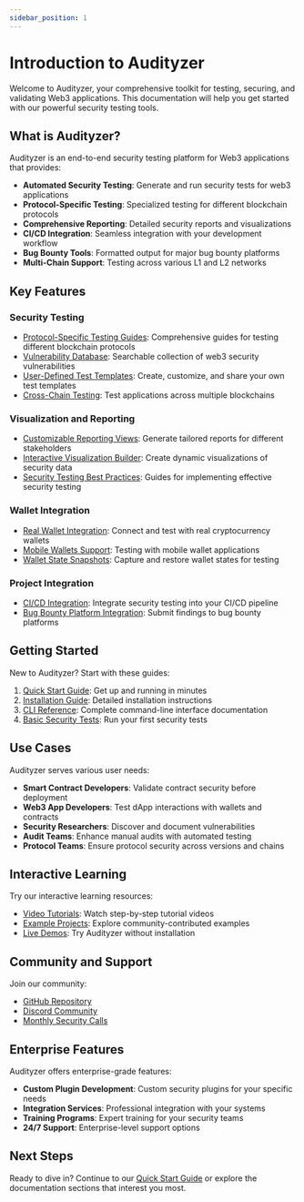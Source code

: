 ```yaml
---
sidebar_position: 1
---
```


# Introduction to Audityzer

Welcome to Audityzer, your comprehensive toolkit for testing, securing, and validating Web3 applications. This documentation will help you get started with our powerful security testing tools.

## What is Audityzer?

Audityzer is an end-to-end security testing platform for Web3 applications that provides:

- **Automated Security Testing**: Generate and run security tests for web3 applications
- **Protocol-Specific Testing**: Specialized testing for different blockchain protocols
- **Comprehensive Reporting**: Detailed security reports and visualizations
- **CI/CD Integration**: Seamless integration with your development workflow
- **Bug Bounty Tools**: Formatted output for major bug bounty platforms
- **Multi-Chain Support**: Testing across various L1 and L2 networks

## Key Features

### Security Testing

- [Protocol-Specific Testing Guides](./protocol-testing-guides/index.md): Comprehensive guides for testing different blockchain protocols
- [Vulnerability Database](./searchable-vulnerability-database.md): Searchable collection of web3 security vulnerabilities
- [User-Defined Test Templates](./user-defined-test-templates.md): Create, customize, and share your own test templates
- [Cross-Chain Testing](./cross-chain-testing.md): Test applications across multiple blockchains

### Visualization and Reporting

- [Customizable Reporting Views](./customizable-reporting.md): Generate tailored reports for different stakeholders
- [Interactive Visualization Builder](./interactive-visualization-builder.md): Create dynamic visualizations of security data
- [Security Testing Best Practices](./security-testing-best-practices.md): Guides for implementing effective security testing

### Wallet Integration

- [Real Wallet Integration](./real-wallet-integration.md): Connect and test with real cryptocurrency wallets
- [Mobile Wallets Support](./mobile-wallets.md): Testing with mobile wallet applications
- [Wallet State Snapshots](./wallet-state-snapshots.md): Capture and restore wallet states for testing

### Project Integration

- [CI/CD Integration](./ci-integration.md): Integrate security testing into your CI/CD pipeline
- [Bug Bounty Platform Integration](./bounty-integration.md): Submit findings to bug bounty platforms

## Getting Started

New to Audityzer? Start with these guides:

1. [Quick Start Guide](./quickstart.md): Get up and running in minutes
2. [Installation Guide](./installation.md): Detailed installation instructions
3. [CLI Reference](./cli-reference.md): Complete command-line interface documentation
4. [Basic Security Tests](./examples/basic-tests.md): Run your first security tests

## Use Cases

Audityzer serves various user needs:

- **Smart Contract Developers**: Validate contract security before deployment
- **Web3 App Developers**: Test dApp interactions with wallets and contracts
- **Security Researchers**: Discover and document vulnerabilities
- **Audit Teams**: Enhance manual audits with automated testing
- **Protocol Teams**: Ensure protocol security across versions and chains

## Interactive Learning

Try our interactive learning resources:

- [Video Tutorials](https://Audityzer.dev/tutorials): Watch step-by-step tutorial videos
- [Example Projects](./community-test-examples.md): Explore community-contributed examples
- [Live Demos](https://Audityzer.dev/demo): Try Audityzer without installation

## Community and Support

Join our community:

- [GitHub Repository](https://github.com/Audityzer/Audityzer)
- [Discord Community](https://discord.gg/Audityzer)
- [Monthly Security Calls](https://Audityzer.dev/events)

## Enterprise Features

Audityzer offers enterprise-grade features:

- **Custom Plugin Development**: Custom security plugins for your specific needs
- **Integration Services**: Professional integration with your systems
- **Training Programs**: Expert training for your security teams
- **24/7 Support**: Enterprise-level support options

## Next Steps

Ready to dive in? Continue to our [Quick Start Guide](./quickstart.md) or explore the documentation sections that interest you most.
